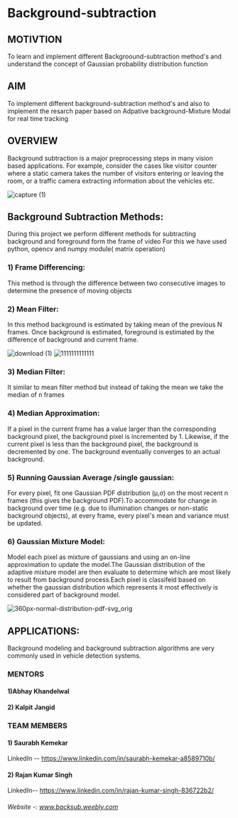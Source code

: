 #                                                Background-subtraction
## MOTIVTION
To learn and implement different Backgroound-subtraction method's and understand the concept of Gaussian probability distribution function
## AIM
To implement different background-subtraction method's and also to implement the resarch paper based on  Adpative background-Mixture Modal for real time tracking 
## OVERVIEW
Background subtraction is a major preprocessing steps in many vision based applications. For example, consider the cases like visitor counter where a static camera takes the number of visitors entering or leaving the room, or a traffic camera extracting information about the vehicles etc.

![capture (1)](https://user-images.githubusercontent.com/50518930/61316081-0d907180-a7b5-11e9-9b0a-3e1f7508a348.png)

## Background Subtraction Methods:
During this project we perform different methods for subtracting background and foreground form the frame of video 
For this we have used python, opencv and numpy module( matrix operation) 

### 1) Frame Differencing:
This method is through the difference between two consecutive images to determine the presence of moving objects
### 2) Mean Filter:
In this method background is estimated by taking mean of the previous N frames. Once background is estimated, foreground is estimated by the difference of background and current frame.

![download (1)](https://user-images.githubusercontent.com/50518930/61317408-c3f55600-a7b7-11e9-9032-6e784cded33d.jpg)
![1111111111111](https://user-images.githubusercontent.com/50518930/61319680-8f37cd80-a7bc-11e9-922f-8649605683d4.jpg)


### 3) Median Filter:
It similar to mean filter method but instead of taking the mean we take the median of n frames

### 4) Median Approximation:
If a pixel in the current frame has a value larger than the corresponding background pixel, the background pixel is incremented by 1.
Likewise, if the current pixel is less than the background pixel, the background is decremented by one. The background eventually converges to an actual background.

### 5) Running Gaussian Average /single gaussian:
For every pixel, fit one Gaussian PDF distribution (µ,σ) on the most recent n frames (this gives the background PDF).To accommodate for change in background over time (e.g. due to illumination changes or non-static background objects), at every frame, every pixel's mean and variance must be updated.

### 6) Gaussian Mixture Model:
Model each pixel as mixture of gaussians and using an on-line approximation to update the model.The Gaussian distribution of the adaptive mixture model are then evaluate to determine which are most likely to result from background process.Each pixel is classifeid based on whether the gaussian distribution which represents it most effectively is considered part of background model.

![360px-normal-distribution-pdf-svg_orig](https://user-images.githubusercontent.com/50518930/61319551-4bdd5f00-a7bc-11e9-8082-75ee32ff90c8.png)



## APPLICATIONS:
Background modeling and background subtraction algorithms are very commonly used in vehicle detection systems.

### MENTORS
#### 1)Abhay Khandelwal
#### 2) Kalpit Jangid

### TEAM MEMBERS
#### 1) Saurabh Kemekar
LinkedIn -- https://www.linkedin.com/in/saurabh-kemekar-a8589710b/

#### 2) Rajan Kumar Singh
LinkedIn-- https://www.linkedin.com/in/rajan-kumar-singh-836722b2/

###### Website -: www.backsub.weebly.com

